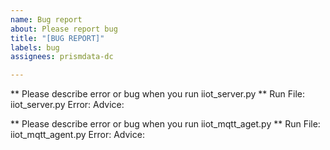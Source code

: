 ```yaml
---
name: Bug report
about: Please report bug
title: "[BUG REPORT]"
labels: bug
assignees: prismdata-dc

---
```


** Please describe error or bug when you run iiot_server.py **
Run File: iiot_server.py
Error:
Advice:

** Please describe error or bug when you run iiot_mqtt_aget.py **
Run File: iiot_mqtt_agent.py
Error:
Advice:

